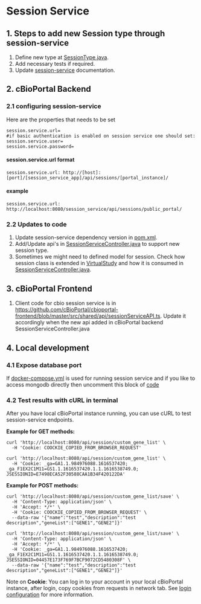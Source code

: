 # Session Service

## 1. Steps to add new Session type through session-service

1. Define new type at [SessionType.java](https://github.com/cBioPortal/session-service/blob/master/src/main/java/org/cbioportal/session\_service/domain/SessionType.java).
2. Add necessary tests if required.
3. Update [session-service](https://github.com/cBioPortal/session-service#valid-type) documentation.

## 2. cBioPortal Backend

### 2.1 configuring session-service

Here are the properties that needs to be set

```
session.service.url=
#if basic authentication is enabled on session service one should set:
session.service.user=
session.service.password=
```

#### session.service.url format

```
session.service.url: http://[host]:[port]/[session_service_app]/api/sessions/[portal_instance]/
```

#### example

```
session.service.url: http://localhost:8080/session_service/api/sessions/public_portal/
```

### 2.2 Updates to code

1. Update session-service dependency version in [pom.xml](https://github.com/cBioPortal/cbioportal/blob/master/pom.xml).
2. Add/Update api's in [SessionServiceController.java](https://github.com/cBioPortal/cbioportal/blob/master/web/src/main/java/org/cbioportal/web/SessionServiceController.java) to support new session type.
3. Sometimes we might need to defined model for session. Check how session class is extended in [VirtualStudy](https://github.com/cBioPortal/cbioportal/blob/master/web/src/main/java/org/cbioportal/web/parameter/VirtualStudy.java) and how it is consumed in [SessionServiceController.java](https://github.com/cBioPortal/cbioportal/blob/master/web/src/main/java/org/cbioportal/web/SessionServiceController.java).

## 3. cBioPortal Frontend

1. Client code for cbio session service is in https://github.com/cBioPortal/cbioportal-frontend/blob/master/src/shared/api/sessionServiceAPI.ts. Update it accordingly when the new api added in cBioPortal backend SessionServiceController.java

## 4. Local development

### 4.1 Expose database port

If [docker-compose.yml](https://github.com/cBioPortal/session-service/blob/master/docker-compose.yml) is used for running session service and if you like to access mongodb directly then uncomment this block of [code](https://github.com/cBioPortal/session-service/blob/master/docker-compose.yml#L21)

### 4.2 Test results with cURL in terminal

After you have local cBioPortal instance running, you can use cURL to test session-service endpoints.

**Example for GET methods:**

```
curl 'http://localhost:8080/api/session/custom_gene_list' \
  -H 'Cookie: COOCKIE_COPIED_FROM_BROWSER_REQUEST'
```

```
curl 'http://localhost:8080/api/session/custom_gene_list' \
  -H 'Cookie: _ga=GA1.1.984976088.1616537420; _ga_F1EX2C1M11=GS1.1.1616537420.1.1.1616538749.0; JSESSIONID=E7498ECA52F30588CAA1B34F420122DA'
```

**Example for POST methods:**

```
curl 'http://localhost:8080/api/session/custom_gene_list/save' \
  -H 'Content-Type: application/json' \
  -H 'Accept: */*' \
  -H 'Cookie: COOCKIE_COPIED_FROM_BROWSER_REQUEST' \
  --data-raw '{"name":"test","description":"test description","geneList":["GENE1","GENE2"]}'
```

```
curl 'http://localhost:8080/api/session/custom_gene_list/save' \
  -H 'Content-Type: application/json' \
  -H 'Accept: */*' \
  -H 'Cookie: _ga=GA1.1.984976088.1616537420; _ga_F1EX2C1M11=GS1.1.1616537420.1.1.1616538749.0; JSESSIONID=04457E173F769F7BCF9072CD5480308F' \
  --data-raw '{"name":"test","description":"test description","geneList":["GENE1","GENE2"]}'
```

Note on **Cookie**: You can log in to your account in your local cBioPortal instance, after login, copy cookies from requests in network tab. See [login configuration](/deployment/deploy-without-docker/Deploying.md#optional-login) for more information.
